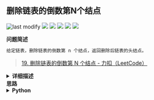 ## 删除链表的倒数第N个结点
<!--START_SECTION:badge-->

![last modify](https://img.shields.io/static/v1?label=last%20modify&message=2025-07-08%2016%3A53%3A13&color=yellowgreen&style=flat-square)
[![](https://img.shields.io/static/v1?label=&message=%E4%B8%AD%E7%AD%89&color=yellow&style=flat-square)](../../../README.md#中等)
[![](https://img.shields.io/static/v1?label=&message=LeetCode&color=green&style=flat-square)](../../../README.md#leetcode)
[![](https://img.shields.io/static/v1?label=&message=%E9%93%BE%E8%A1%A8&color=blue&style=flat-square)](../../../README.md#链表)
[![](https://img.shields.io/static/v1?label=&message=%E5%8F%8C%E6%8C%87%E9%92%88&color=blue&style=flat-square)](../../../README.md#双指针)
[![](https://img.shields.io/static/v1?label=&message=LeetCode%20Hot%20100&color=blue&style=flat-square)](../../../README.md#leetcode-hot-100)

<!--END_SECTION:badge-->
<!--info
tags: [链表, 快慢指针, lc100]
source: LeetCode
level: 中等
number: '0019'
name: 删除链表的倒数第N个结点
companies: []
-->

<summary><b>问题简述</b></summary>

```txt
给定链表，删除链表的倒数第 n 个结点，返回删除后链表的头结点。
```
> [19. 删除链表的倒数第 N 个结点 - 力扣（LeetCode）](https://leetcode-cn.com/problems/remove-nth-node-from-end-of-list/)

<details><summary><b>详细描述</b></summary>

```txt
给你一个链表，删除链表的倒数第 n 个结点，并且返回链表的头结点。

示例 1：
    输入：head = [1,2,3,4,5], n = 2
    输出：[1,2,3,5]
示例 2：
    输入：head = [1], n = 1
    输出：[]
示例 3：
    输入：head = [1,2], n = 1
    输出：[1]

提示：
    链表中结点的数目为 sz
    1 <= sz <= 30
    0 <= Node.val <= 100
    1 <= n <= sz

来源：力扣（LeetCode）
链接：https://leetcode-cn.com/problems/remove-nth-node-from-end-of-list
著作权归领扣网络所有。商业转载请联系官方授权，非商业转载请注明出处。
```

</details>

<!-- <div align="center"><img src="../../../_assets/xxx.png" height="300" /></div> -->

<summary><b>思路</b></summary>

<details><summary><b>Python</b></summary>

```python
# Definition for singly-linked list.
# class ListNode:
#     def __init__(self, val=0, next=None):
#         self.val = val
#         self.next = next

class Solution:
    def removeNthFromEnd(self, head: Optional[ListNode], n: int) -> Optional[ListNode]:

        dummy = ListNode(next=head)

        fast, slow = dummy, dummy
        # 快指针先走 n+1 步（包括新加入的伪头节点）
        for _ in range(n + 1):
            fast = fast.next
        
        while fast:
            fast = fast.next
            slow = slow.next
        
        # 删除节点
        slow.next = slow.next.next
        return dummy.next
```

</details>
